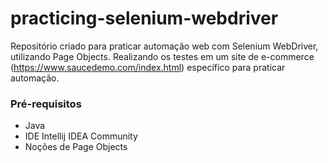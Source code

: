 # practicing-selenium-webdriver

Repositório criado para praticar automação web com Selenium WebDriver, utilizando Page Objects. Realizando os testes em um site de e-commerce (https://www.saucedemo.com/index.html) específico para praticar automação.

### Pré-requisitos

* Java
* IDE Intellij IDEA Community
* Noções de Page Objects
